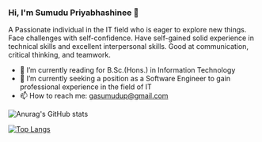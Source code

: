 ### Hi, I'm Sumudu Priyabhashinee 👋
 A Passionate individual in the IT field who is eager to explore new things. Face challenges with self-confidence. Have self-gained
solid experience in technical skills and excellent interpersonal skills. Good at communication, critical thinking, and teamwork.

- 🌱 I’m currently reading for B.Sc.(Hons.) in Information Technology
- 🔭 I’m currently seeking a position as a Software Engineer to gain professional experience in the field of IT
- 📫 How to reach me: gasumudup@gmail.com 

<!-- [![Anurag's GitHub stats](https://github-readme-stats.vercel.app/api?username=SumuduPriyabhashinee&show_icons=true&theme=dark)](https://github.com/anuraghazra/github-readme-stats) -->

![Anurag's GitHub stats](https://github-readme-stats.vercel.app/api?username=SumuduPriyabhashinee&count_private=true&show_icons=true&theme=merko&hide=contribs,stars)

[![Top Langs](https://github-readme-stats.vercel.app/api/top-langs/?username=anuraghazra&hide=php&show_icons=true&theme=merko)](https://github.com/anuraghazra/github-readme-stats)
<!--


- 👯 I’m looking to collaborate on ...
- 🤔 I’m looking for help with ...
- 💬 Ask me about ...
- 😄 Pronouns: ...
- ⚡ Fun fact: ...
-->
